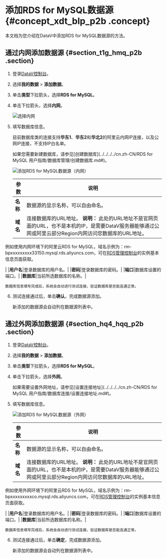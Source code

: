 # 添加RDS for MySQL数据源 {#concept_xdt_blp_p2b .concept}

本文档为您介绍在DataV中添加RDS for MySQL数据源的方法。

## 通过内网添加数据源 {#section_t1g_hmq_p2b .section}

1.  登录[DataV控制台](https://datav.aliyun.com/)。
2.  选择**我的数据** \> **添加数据**。
3.  单击**类型**下拉箭头，选择**RDS for MySQL**。
4.  单击下拉箭头，选择**内网**。

    ![选择内网](http://static-aliyun-doc.oss-cn-hangzhou.aliyuncs.com/assets/img/16534/15634421247824_zh-CN.png)

5.  填写数据库信息。

    目前数据库类的连接支持**华东1**、**华东2**和**华北2**的阿里云内网IP连接，以及公网IP连接，不支持IP白名单。

    如果您需要新建数据库，请参见[创建数据库](../../../../cn.zh-CN/RDS for MySQL 用户指南/数据库管理/创建数据库.md#)。

    ![添加RDS for MySQL数据源（内网）](http://static-aliyun-doc.oss-cn-hangzhou.aliyuncs.com/assets/img/16534/15634421257826_zh-CN.png)

    |参数|说明|
    |--|--|
    |**名称**|数据源的显示名称，可以自由命名。|
    |**域名**|连接数据库的URL地址。 **说明：** 此处的URL地址不是官网页面的URL，也不是本机的IP，是需要DataV服务器能够通过公网或阿里云部分Region内网访问您数据库的URL地址。

 例如使用内网环境下的阿里云RDS for MySQL，域名示例为：rm-bpxxxxxxxxx33150.mysql.rds.aliyuncs.com，可在[RDS管理控制台](https://rdsnext.console.aliyun.com/)的实例基本信息页面获取。

 |
    |**用户名**|登录数据库的用户名。|
    |**密码**|登录数据库的密码。|
    |**端口**|数据库设置的端口。|
    |**数据库**|当前所选数据库的名称。|

    数据库信息填写完成后，系统会自动进行测试连接，验证数据库是否能连通正常。

6.  测试连接通过后，单击**确认**，完成数据源添加。

    新添加的数据源会自动列在数据源列表中。


## 通过外网添加数据源 {#section_hq4_hqq_p2b .section}

1.  登录[DataV控制台](https://datav.aliyun.com/)。
2.  选择**我的数据** \> **添加数据**。
3.  单击**类型**下拉箭头，选择**RDS for MySQL**。
4.  单击下拉箭头，选择**外网**。

    如果需要设置外网地址，请参见[设置连接地址](../../../../cn.zh-CN/RDS for MySQL 用户指南/数据库连接/设置连接地址.md#)。

5.  填写数据库信息。

    ![添加RDS for MySQL数据源（外网）](http://static-aliyun-doc.oss-cn-hangzhou.aliyuncs.com/assets/img/16534/15634421257829_zh-CN.png)

    |参数|说明|
    |--|--|
    |**名称**|数据源的显示名称，可以自由命名。|
    |**域名**|连接数据库的URL地址。 **说明：** 此处的URL地址不是官网页面的URL，也不是本机的IP，是需要DataV服务器能够通过公网或阿里云部分Region内网访问您数据库的URL地址。

 例如使用外网环境下的阿里云RDS for MySQL，域名示例为：rm-bpxxxxxxxxxco.mysql.rds.aliyuncs.com，可在[RDS管理控制台](https://rdsnext.console.aliyun.com/)的实例基本信息页面获取。

 |
    |**用户名**|登录数据库的用户名。|
    |**密码**|登录数据库的密码。|
    |**端口**|数据库设置的端口。|
    |**数据库**|当前所选数据库的名称。|

    数据库信息填写完成后，系统会自动进行测试连接，验证数据库是否能连通正常。

6.  测试连接通过后，单击**确定**，完成数据源添加。

    新添加的数据源会自动列在数据源列表中。


